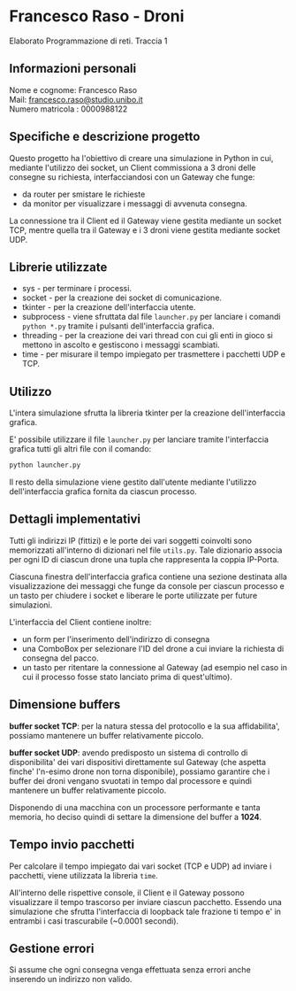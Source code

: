 # Francesco Raso - Droni

Elaborato Programmazione di reti. Traccia 1

## Informazioni personali

Nome e cognome: Francesco Raso \
Mail: francesco.raso@studio.unibo.it \
Numero matricola : 0000988122

## Specifiche e descrizione progetto

Questo progetto ha l'obiettivo di creare una simulazione in Python in cui, mediante l'utilizzo dei socket, un Client commissiona a 3 droni delle consegne su richiesta, interfacciandosi con un Gateway che funge: 
- da router per smistare le richieste
- da monitor per visualizzare i messaggi di avvenuta consegna.

La connessione tra il Client ed il Gateway viene gestita mediante un socket TCP, mentre quella tra il Gateway e i 3 droni viene gestita mediante socket UDP.

## Librerie utilizzate

* sys - per terminare i processi.
* socket - per la creazione dei socket di comunicazione.
* tkinter - per la creazione dell'interfaccia utente.
* subprocess - viene sfruttata dal file `launcher.py` per lanciare i comandi `python *.py` tramite i pulsanti dell'interfaccia grafica.
* threading - per la creazione dei vari thread con cui gli enti in gioco si mettono in ascolto e gestiscono i messaggi scambiati.
* time - per misurare il tempo impiegato per trasmettere i pacchetti UDP e TCP.

## Utilizzo

L'intera simulazione sfrutta la libreria tkinter per la creazione dell'interfaccia grafica.

E' possibile utilizzare il file `launcher.py` per lanciare tramite l'interfaccia grafica tutti gli altri file con il comando: 

```bash
python launcher.py
```

Il resto della simulazione viene gestito dall'utente mediante l'utilizzo dell'interfaccia grafica fornita da ciascun processo.

## Dettagli implementativi

Tutti gli indirizzi IP (fittizi) e le porte dei vari soggetti coinvolti sono memorizzati all'interno di dizionari nel file `utils.py`.
Tale dizionario associa per ogni ID di ciascun drone una tupla che rappresenta la coppia IP-Porta.

Ciascuna finestra dell'interfaccia grafica contiene una sezione destinata alla visualizzazione dei messaggi che funge da console per ciascun processo e un tasto per chiudere i socket e liberare le porte utilizzate per future simulazioni.

L'interfaccia del Client contiene inoltre: 
- un form per l'inserimento dell'indirizzo di consegna 
- una ComboBox per selezionare l'ID del drone a cui inviare la richiesta di consegna del pacco.
- un tasto per ritentare la connessione al Gateway (ad esempio nel caso in cui il processo fosse stato lanciato prima di quest'ultimo).

## Dimensione buffers 

**buffer socket TCP**: per la natura stessa del protocollo e la sua affidabilita', possiamo mantenere un buffer relativamente piccolo.

**buffer socket UDP**: avendo predisposto un sistema di controllo di disponibilita' dei vari dispositivi direttamente sul Gateway (che aspetta finche' l'n-esimo drone non torna disponibile), possiamo garantire che i buffer dei droni vengano svuotati in tempo dal processore e quindi mantenere un buffer relativamente piccolo.

Disponendo di una macchina con un processore performante e tanta memoria, ho deciso quindi di settare la dimensione del buffer a **1024**.

## Tempo invio pacchetti

Per calcolare il tempo impiegato dai vari socket (TCP e UDP) ad inviare i pacchetti, viene utilizzata la libreria `time`. 

All'interno delle rispettive console, il Client e il Gateway possono visualizzare il tempo trascorso per inviare ciascun pacchetto. 
Essendo una simulazione che sfrutta l'interfaccia di loopback tale frazione ti tempo e' in entrambi i casi trascurabile (~0.0001 secondi).


## Gestione errori
Si assume che ogni consegna venga effettuata senza errori anche inserendo un indirizzo non valido.

